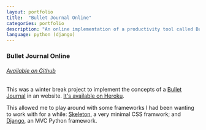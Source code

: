 ```yaml
---
layout: portfolio
title:  "Bullet Journal Online"
categories: portfolio
description: "An online implementation of a productivity tool called Bullet Journal."
language: python (django)
---
```

### Bullet Journal Online

###### [Available on Github](https://github.com/rbonick/bullet_journal_online)

This was a winter break project to implement the concepts of a [Bullet Journal](http://www.bulletjournal.com/) in an
website. [It's available on Heroku](http://bulletjournalonline.herokuapp.com/).

This allowed me to play around with some frameworks I had been wanting to work with for a while:
[Skeleton](http://getskeleton.com/), a very minimal CSS framwork;
and [Django](https://www.djangoproject.com/), an MVC Python framework.